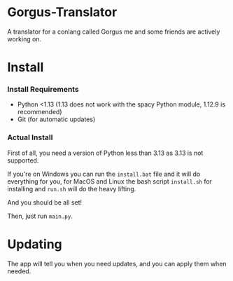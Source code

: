 # Gorgus-Translator
A translator for a conlang called Gorgus me and some friends are actively working on.

# Install

### Install Requirements
- Python <1.13 (1.13 does not work with the spacy Python module, 1.12.9 is recommended)
- Git (for automatic updates)

### Actual Install
First of all, you need a version of Python less than 3.13 as 3.13 is not supported.

If you're on Windows you can run the `install.bat` file and it will do everything for you,
for MacOS and Linux the bash script `install.sh` for installing and `run.sh` will do the heavy lifting.

And you should be all set!

Then, just run `main.py`.

# Updating
The app will tell you when you need updates, and you can apply them when needed.
